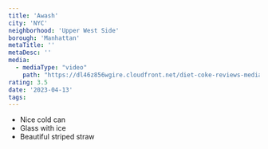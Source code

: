 ```yaml
---
title: 'Awash'
city: 'NYC'
neighborhood: 'Upper West Side'
borough: 'Manhattan'
metaTitle: ''
metaDesc: ''
media:
  - mediaType: "video"
    path: "https://dl46z856wgire.cloudfront.net/diet-coke-reviews-media/awash.webm"
rating: 3.5
date: '2023-04-13'
tags:
---
```


- Nice cold can
- Glass with ice
- Beautiful striped straw
